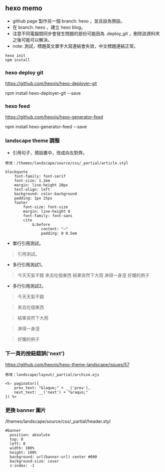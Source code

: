## hexo memo

- github page 製作另一個 branch: hexo ，並且設為預設。
- 在 branch: hexo ，建立 hexo blog。
- 注意不同電腦間同步會發生問題的部份可能因為 .deploy_git ，刪除該資料夾之後可能可以解決。
- note: 測試，標題英文單字大寫連結會失效，中文標題連結正常。

```
hexo init
npm install
```

### hexo deploy git

https://github.com/hexojs/hexo-deployer-git

npm install hexo-deployer-git --save

### hexo feed

https://github.com/hexojs/hexo-generator-feed

npm install hexo-generator-feed --save

### landscape theme 調整

- 引用句子，預設置中，改成向左對齊。

```
修改：/themes/landscape/source/css/_partial/article.styl

blockquote
	font-family: font-serif
	font-size: 1.2em
	margin: line-height 20px
	text-align: left
	background: color-background
	padding: 1px 25px
	footer
		font-size: font-size
		margin: line-height 0
		font-family: font-sans
		cite
			&:before
				content: "—"
				padding: 0 0.5em
```

- 單行引用測試。

> 引用測試。

- 多行引用測試1。

> 今天天氣不錯
> 來去吃個東西
> 結果突然下大雨
> 淋得一身溼
> 好爛的例子

- 多行引用測試2。

> 今天天氣不錯

> 來去吃個東西

> 結果突然下大雨

> 淋得一身溼

> 好爛的例子

### 下一頁的按鈕錯誤('next')

https://github.com/hexojs/hexo-theme-landscape/issues/57

```
修改：landscape/layout/_partial/archive.ejs

<%- paginator({
	prev_text: "&laquo;" + __('prev'),
	next_text: __('next') + "&raquo;"
}) %>
```

### 更換 banner 圖片

/themes/landscape/source/css/_partial/header.styl

```
#banner
  position: absolute
  top: 0
  left: 0
  width: 100%
  height: 100%
  background: url(banner-url) center #000
  background-size: cover
  z-index: -1
```
